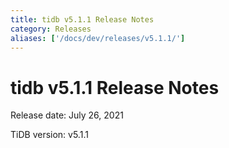 ```yaml
---
title: tidb v5.1.1 Release Notes
category: Releases
aliases: ['/docs/dev/releases/v5.1.1/']
---
```


# tidb v5.1.1 Release Notes

Release date: July 26, 2021

TiDB version: v5.1.1
